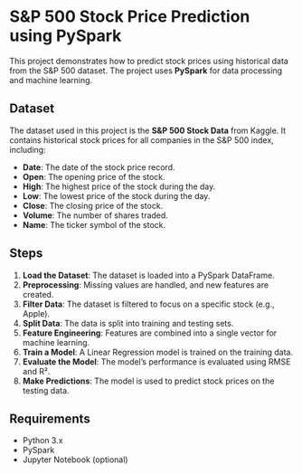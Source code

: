 # S&P 500 Stock Price Prediction using PySpark

This project demonstrates how to predict stock prices using historical data from the S&P 500 dataset. The project uses **PySpark** for data processing and machine learning.

## Dataset
The dataset used in this project is the **S&P 500 Stock Data** from Kaggle. It contains historical stock prices for all companies in the S&P 500 index, including:
- **Date**: The date of the stock price record.
- **Open**: The opening price of the stock.
- **High**: The highest price of the stock during the day.
- **Low**: The lowest price of the stock during the day.
- **Close**: The closing price of the stock.
- **Volume**: The number of shares traded.
- **Name**: The ticker symbol of the stock.

## Steps
1. **Load the Dataset**: The dataset is loaded into a PySpark DataFrame.
2. **Preprocessing**: Missing values are handled, and new features are created.
3. **Filter Data**: The dataset is filtered to focus on a specific stock (e.g., Apple).
4. **Split Data**: The data is split into training and testing sets.
5. **Feature Engineering**: Features are combined into a single vector for machine learning.
6. **Train a Model**: A Linear Regression model is trained on the training data.
7. **Evaluate the Model**: The model’s performance is evaluated using RMSE and R².
8. **Make Predictions**: The model is used to predict stock prices on the testing data.


## Requirements
- Python 3.x
- PySpark
- Jupyter Notebook (optional)
